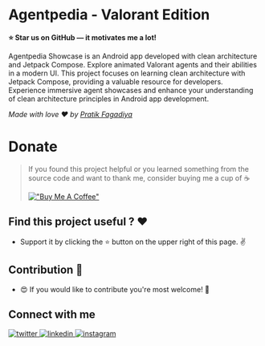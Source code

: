 
# Agentpedia - Valorant Edition
**⭐ Star us on GitHub — it motivates me a lot!**

Agentpedia Showcase is an Android app developed with clean architecture and Jetpack Compose. Explore animated Valorant agents and their abilities in a modern UI. This project focuses on learning clean architecture with Jetpack Compose, providing a valuable resource for developers. Experience immersive agent showcases and enhance your understanding of clean architecture principles in Android app development.


*Made with love ❤️ by [Pratik Fagadiya](https://github.com/PratikFagadiya)*

# Donate

> If you found this project helpful or you learned something from the source code and want to thank me, consider buying me a cup of :coffee:
>
> [!["Buy Me A Coffee"](https://www.buymeacoffee.com/assets/img/custom_images/yellow_img.png)](https://www.buymeacoffee.com/pratikf)


## Find this project useful ? ❤️

- Support it by clicking the ⭐️ button on the upper right of this page. ✌️

## Contribution 🤝

- 😍 If you would like to contribute you're most welcome! 💛


## Connect with me
<div align="left">
<a href="https://twitter.com/PFagadiya" target="https://twitter.com/PFagadiya">
<img src=https://img.shields.io/badge/twitter-%2300acee.svg?&style=for-the-badge&logo=twitter&logoColor=white alt=twitter style="margin-bottom: 5px;" />
</a>
<a href="https://www.linkedin.com/in/pratik-fagadiya-79b8081b0//" target="https://www.linkedin.com/in/pratik-fagadiya-79b8081b0/">
<img src=https://img.shields.io/badge/linkedin-%231E77B5.svg?&style=for-the-badge&logo=linkedin&logoColor=white alt=linkedin style="margin-bottom: 5px;" />
</a>
<a href="https://www.instagram.com/patrik.codes/?next=%2Fpatcoder%2F&hl=en" target="https://www.instagram.com/patrik.codes/?next=%2Fpatcoder%2F&hl=en">
<img src=https://img.shields.io/badge/instagram-%23000000.svg?&style=for-the-badge&logo=instagram&logoColor=white alt=instagram style="margin-bottom: 5px;" />
</a>
</div>